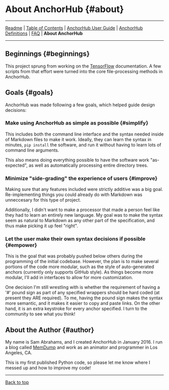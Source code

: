 # About AnchorHub {#about}

---

[Readme](README.md) | [Table of Contents](CONTENTS.md) | [AnchorHub User Guide](GUIDE.md) | [AnchorHub Definitions](DEFINITIONS.md) | [FAQ](FAQ.md) | **About AnchorHub** 

---

## Beginnings {#beginnings}

This project sprung from working on the [TensorFlow](https://github.com/tensorflow/tensorflow) documentation. A few scripts from that effort were turned into the core file-processing methods in AnchorHub.

## Goals {#goals}

AnchorHub was made following a few goals, which helped guide design decisions:

### Make using AnchorHub as simple as possible {#simplify}

This includes both the command line interface and the syntax needed inside of Markdown files to make it work. Ideally, they can learn the syntax in minutes, `pip install` the software, and run it without having to learn lots of command line arguments.

This also means doing everything possible to have the software work "as-expected", as well as automatically processing entire directory trees.

### Minimize "side-grading" the experience of users {#improve}

Making sure that any features included were strictly additive was a big goal. Re-implementing things you could already do with Markdown was unneccesary for this type of project.

Additionally, I didn't want to make a processor that made a person feel like they had to learn an entirely new language. My goal was to make the syntax seem as natural to Markdown as any other part of the specification, and thus make picking it up feel "right". 

### Let the user make their own syntax decisions if possible {#empower}

This is the goal that was probably pushed below others during the programming of the initial codebase. However, the plan is to make several portions of the code more modular, such as the style of auto-generated anchors (currently only supports GitHub style). As things become more modular, I'll add in interfaces to allow for more customization.

One decision I'm still wrestling with is whether the requirement of having a '#' pound sign as part of any specified wrappers should be hard coded (at present they ARE required). To me, having the pound sign makes the syntax more semantic, and it makes it easier to copy and paste links. On the other hand, it is an extra keystroke for every anchor specified. I turn to the community to see what you think! 

## About the Author {#author}

My name is Sam Abrahams, and I created AnchorHub in January 2016. I run a blog called [MemDump](http://www.memdump.co) and work as an animator and programmer in Los Angeles, CA.

This is my first published Python code, so please let me know where I messed up and how to improve my code!

---

[Back to top](#about)